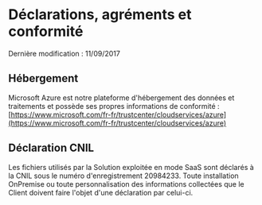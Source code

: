 # Déclarations, agréments et conformité

Dernière modification : 11/09/2017

## Hébergement

Microsoft Azure est notre plateforme d'hébergement des données et traitements et possède ses propres informations de conformité : [https://www.microsoft.com/fr-fr/trustcenter/cloudservices/azure](https://www.microsoft.com/fr-fr/trustcenter/cloudservices/azure) 

## Déclaration CNIL

Les fichiers utilisés par la Solution exploitée en mode SaaS sont déclarés à la CNIL sous le numéro d'enregistrement 20984233. Toute installation OnPremise ou toute personnalisation des informations collectées que le Client doivent faire l'objet d'une déclaration par celui-ci.